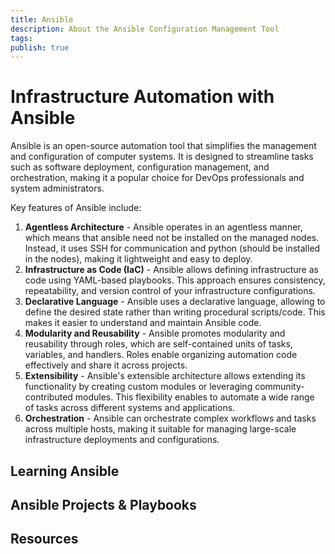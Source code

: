 ```yaml
---
title: Ansible
description: About the Ansible Configuration Management Tool
tags: 
publish: true
---
```


# Infrastructure Automation with Ansible 

Ansible is an open-source automation tool that simplifies the management and configuration of computer systems. It is designed to streamline tasks such as software deployment, configuration management, and orchestration, making it a popular choice for DevOps professionals and system administrators.

Key features of Ansible include:
1. **Agentless Architecture** - Ansible operates in an agentless manner, which means that ansible need not be installed on the managed nodes. Instead, it uses SSH for communication and python (should be installed in the nodes), making it lightweight and easy to deploy.
2. **Infrastructure as Code (IaC)** - Ansible allows defining infrastructure as code using YAML-based playbooks. This approach ensures consistency, repeatability, and version control of your infrastructure configurations.
3. **Declarative Language** - Ansible uses a declarative language, allowing to define the desired state rather than writing procedural scripts/code. This makes it easier to understand and maintain Ansible code.
4. **Modularity and Reusability** - Ansible promotes modularity and reusability through roles, which are self-contained units of tasks, variables, and handlers. Roles enable organizing automation code effectively and share it across projects.
5. **Extensibility** - Ansible's extensible architecture allows extending its functionality by creating custom modules or leveraging community-contributed modules. This flexibility enables to automate a wide range of tasks across different systems and applications.
6. **Orchestration** - Ansible can orchestrate complex workflows and tasks across multiple hosts, making it suitable for managing large-scale infrastructure deployments and configurations.

## Learning Ansible


## Ansible Projects & Playbooks


## Resources
